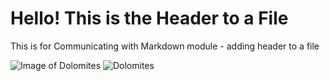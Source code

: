 # Hello! This is the Header to a File

This is for Communicating with Markdown module - adding header to a file

![Image of Dolomites](https://imgur.com/TThBIMQ.jpeg)
![Dolomites](https://github.com/soyoonmoon/skills-communicate-using-markdown/assets/100046578/22be4a8a-8ae2-4a1b-808f-01a7db012ac3)
